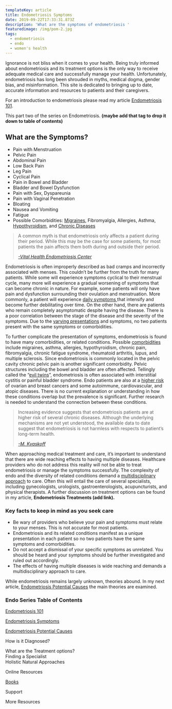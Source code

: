 ```yaml
---
templateKey: article
title: Endometriosis Symptoms
date: 2019-09-22T17:33:31.873Z
description: 'What are the symptoms of endometriosis '
featuredimage: /img/pom-2.jpg
tags:
  - endometriosis
  - endo
  - women's health
---
```

Ignorance is not bliss when it comes to your health. Being truly informed about endometriosis and its treatment options is the only way to receive adequate medical care and successfully manage your health. Unfortunately, endometriosis has long been shrouded in myths, medical dogma, gender bias, and misinformation. This site is dedicated to bringing up to date, accurate information and resources to patients and their caregivers. 

For an introduction to endometriosis please read my article [Endometriosis 101](/articles/2019-08-21-endometriosis/).

This part two of the series on Endometriosis. **(maybe add that tag to drop it down to table of contents)**

<h2>What are the Symptoms?</h2>

* Pain with Menstruation
* Pelvic Pain
* Abdominal Pain
* Low Back Pain
* Leg Pain
* Cyclical Pain
* Pain in Bowel and Bladder
* Bladder and Bowel Dysfunction
* Pain with Sex, Dyspareunia
* Pain with Vaginal Penetration 
* Bloating
* Nausea and Vomiting
* Fatigue
* Possible Comorbidities: <a href="https://www.ncbi.nlm.nih.gov/pubmed/22442736" target="_blank" rel="noopener noreferrer">Migraines</a>, Fibromyalgia, Allergies, Asthma, <a href="https://www.ncbi.nlm.nih.gov/pubmed/12351553" target="_blank" rel="noopener noreferrer">Hypothyroidism</a>, and <a href="https://www.ncbi.nlm.nih.gov/pubmed/25765863" target="_blank" rel="noopener noreferrer">Chronic Diseases</a>

<blockquote>A common myth is that endometriosis only affects a patient during their period. While this may be the case for some patients, for most patients the pain affects them both during and outside their period. <cite><a href="https://www.vitalhealth.com/conditions-treated/pelvic-pain-conditions/endometriosis/" target="_blank" rel="noopener noreferrer">

\-Vital Health Endometriosis Center </a>  </cite></blockquote>

Endometriosis is often improperly described as bad cramps and incorrectly associated with menses. This couldn’t be further from the truth for many patients. While some will experience symptoms cyclical to their menstrual cycle, many more will experience a gradual worsening of symptoms that can become chronic in nature. For example, some patients will only have pain and dysfunction surrounding their ovulation and menstruation. More commonly, a patient will experience <a href="http://centerforendo.com/endometriosis-understanding-a-complex-disease" target="_blank" rel="noopener noreferrer"> daily symptoms </a> that intensify and become further debilitating over time. On the other hand, there are patients who remain completely asymptomatic despite having the disease. There is a poor correlation between the stage of the disease and the severity of the symptoms. Due to the <a href="https://obgyn.onlinelibrary.wiley.com/doi/full/10.1111/j.1471-0528.1997.tb11523.x" target="_blank" rel="noopener noreferrer">varying presentations</a> and symptoms, no two patients present with the same symptoms or comorbidities. 

To further complicate the presentation of symptoms, endometriosis is found to have many comorbidities, or related conditions. Possible <a href="https://www.ncbi.nlm.nih.gov/pubmed/12351553" target="_blank" rel="noopener noreferrer">comorbidities</a> include migraines, asthma, allergies, hypothyroidism, chronic pain, fibromyalgia, chronic fatigue syndrome, rheumatoid arthritis, lupus, and multiple sclerosis. Since endometriosis is commonly located in the pelvic cavity chronic pelvic pain is another significant comorbidity. Pelvic structures including the bowel and bladder are often affected. Tellingly called the “<a href="https://www.ncbi.nlm.nih.gov/pmc/articles/PMC3043443/" target="_blank" rel="noopener noreferrer">evil twins</a>”, endometriosis is often associated with interstitial cystitis or painful bladder syndrome. Endo patients are also at a <a href="https://www.ncbi.nlm.nih.gov/pubmed/25765863" target="_blank" rel="noopener noreferrer">higher risk</a> of ovarian and breast cancers and some autoimmune, cardiovascular, and atopic diseases. There is no current explanation or understanding in how these conditions overlap but the prevalence is significant. Further research is needed to understand the connection between these conditions. 

<blockquote>Increasing evidence suggests that endometriosis patients are at higher risk of several chronic diseases. Although the underlying mechanisms are not yet understood, the available data to date suggest that endometriosis is not harmless with respects to patient’s long-term health. <cite>

<a href="https://www.ncbi.nlm.nih.gov/pubmed/25765863" target="_blank" rel="noopener noreferrer">

\-M. Kvaskoff </a>  </cite></blockquote>

When approaching medical treatment and care, it’s important to understand that there are wide reaching effects to having multiple diseases. Healthcare providers who do not address this reality will not be able to treat endometriosis or manage the symptoms successfully. The complexity of endo and the diversity of related conditions demand a <a href="https://www.ncbi.nlm.nih.gov/pmc/articles/PMC6661982/?fbclid=IwAR1ytZua-OpiBsknNROSa0ucyF3dB5ExX2IIDSFEAeFsPdru1SXW22mHZKU " target="_blank" rel="noopener noreferrer">multidisciplinary approach</a> to care. Often this will entail the care of several specialists, including gynecologists, urologists, gastroenterologists, acupuncturists, and physical therapists. A further discussion on treatment options can be found in my article, **Endometriosis Treatments (add link).**

<h3>Key facts to keep in mind as you seek care</h3>

* Be wary of providers who believe your pain and symptoms must relate to your menses. This is not accurate for most patients. 
* Endometriosis and its related conditions manifest as a unique presentation in each patient so no two patients have the same symptoms and comorbidities. 
* Do not accept a dismissal of your specific symptoms as unrelated. You should be heard and your symptoms should be further investigated and ruled out accordingly. 
* The effects of having multiple diseases is wide reaching and demands a multidisciplinary approach to care.

While endometriosis remains largely unknown, theories abound. In my next article, [Endometriosis Potential Causes](/articles/2019-09-24-endometriosis-potential-causes/) the main theories are examined. 

<h3>Endo Series Table of Contents</h3>

[Endometriosis 101](/articles/2019-08-21-endometriosis/)

[Endometriosis Symptoms](/articles/2019-09-22-endometriosis-symptoms/)

[Endometriosis Potential Causes
](/articles/2019-09-24-endometriosis-potential-causes/)

How is it Diagnosed?

What are the Treatment options?\
Finding a Specialist\
Holistic Natural Approaches

Online Resources

[Books](/articles/2019-09-17-books-for-endometriosis/)

Support

More Resources
